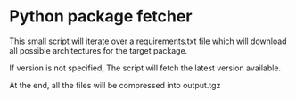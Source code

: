 # Python package fetcher

This small script will iterate over a requirements.txt file which will download all
possible architectures for the target package.

If version is not specified,
The script will fetch the latest version available.

At the end,
all the files will be compressed into output.tgz